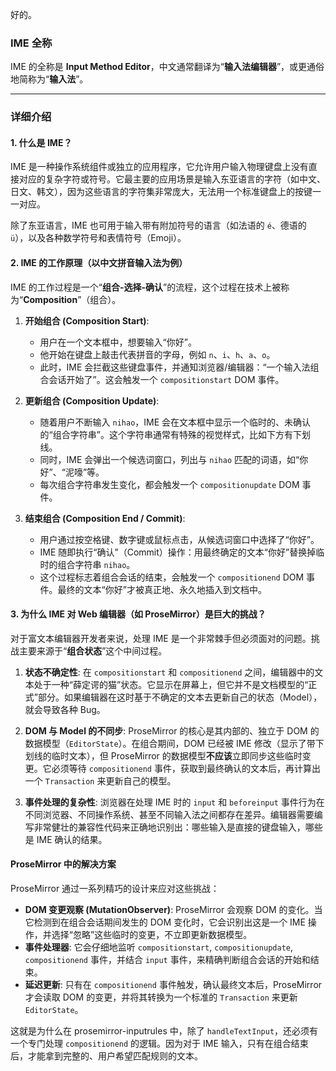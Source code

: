 好的。

### IME 全称

IME 的全称是 **Input Method Editor**，中文通常翻译为“**输入法编辑器**”，或更通俗地简称为“**输入法**”。

---

### 详细介绍

#### 1. 什么是 IME？

IME 是一种操作系统组件或独立的应用程序，它允许用户输入物理键盘上没有直接对应的复杂字符或符号。它最主要的应用场景是输入东亚语言的字符（如中文、日文、韩文），因为这些语言的字符集非常庞大，无法用一个标准键盘上的按键一一对应。

除了东亚语言，IME 也可用于输入带有附加符号的语言（如法语的 `é`、德语的 `ü`），以及各种数学符号和表情符号（Emoji）。

#### 2. IME 的工作原理（以中文拼音输入法为例）

IME 的工作过程是一个“**组合-选择-确认**”的流程，这个过程在技术上被称为“**Composition**”（组合）。

1.  **开始组合 (Composition Start)**:

    - 用户在一个文本框中，想要输入“你好”。
    - 他开始在键盘上敲击代表拼音的字母，例如 `n`、`i`、`h`、`a`、`o`。
    - 此时，IME 会拦截这些键盘事件，并通知浏览器/编辑器：“一个输入法组合会话开始了”。这会触发一个 `compositionstart` DOM 事件。

2.  **更新组合 (Composition Update)**:

    - 随着用户不断输入 `nihao`，IME 会在文本框中显示一个临时的、未确认的“组合字符串”。这个字符串通常有特殊的视觉样式，比如下方有下划线。
    - 同时，IME 会弹出一个候选词窗口，列出与 `nihao` 匹配的词语，如“你好”、“泥嚎”等。
    - 每次组合字符串发生变化，都会触发一个 `compositionupdate` DOM 事件。

3.  **结束组合 (Composition End / Commit)**:
    - 用户通过按空格键、数字键或鼠标点击，从候选词窗口中选择了“你好”。
    - IME 随即执行“确认”（Commit）操作：用最终确定的文本“你好”替换掉临时的组合字符串 `nihao`。
    - 这个过程标志着组合会话的结束，会触发一个 `compositionend` DOM 事件。最终的文本“你好”才被真正地、永久地插入到文档中。

#### 3. 为什么 IME 对 Web 编辑器（如 ProseMirror）是巨大的挑战？

对于富文本编辑器开发者来说，处理 IME 是一个非常棘手但必须面对的问题。挑战主要来源于“**组合状态**”这个中间过程。

1.  **状态不确定性**: 在 `compositionstart` 和 `compositionend` 之间，编辑器中的文本处于一种“薛定谔的猫”状态。它显示在屏幕上，但它并不是文档模型的“正式”部分。如果编辑器在这时基于不确定的文本去更新自己的状态（Model），就会导致各种 Bug。

2.  **DOM 与 Model 的不同步**: ProseMirror 的核心是其内部的、独立于 DOM 的数据模型（`EditorState`）。在组合期间，DOM 已经被 IME 修改（显示了带下划线的临时文本），但 ProseMirror 的数据模型**不应该**立即同步这些临时变更。它必须等待 `compositionend` 事件，获取到最终确认的文本后，再计算出一个 `Transaction` 来更新自己的模型。

3.  **事件处理的复杂性**: 浏览器在处理 IME 时的 `input` 和 `beforeinput` 事件行为在不同浏览器、不同操作系统、甚至不同输入法之间都存在差异。编辑器需要编写非常健壮的兼容性代码来正确地识别出：哪些输入是直接的键盘输入，哪些是 IME 确认的结果。

#### ProseMirror 中的解决方案

ProseMirror 通过一系列精巧的设计来应对这些挑战：

- **DOM 变更观察 (MutationObserver)**: ProseMirror 会观察 DOM 的变化。当它检测到在组合会话期间发生的 DOM 变化时，它会识别出这是一个 IME 操作，并选择“忽略”这些临时的变更，不立即更新数据模型。
- **事件处理器**: 它会仔细地监听 `compositionstart`, `compositionupdate`, `compositionend` 事件，并结合 `input` 事件，来精确判断组合会话的开始和结束。
- **延迟更新**: 只有在 `compositionend` 事件触发，确认最终文本后，ProseMirror 才会读取 DOM 的变更，并将其转换为一个标准的 `Transaction` 来更新 `EditorState`。

这就是为什么在 prosemirror-inputrules 中，除了 `handleTextInput`，还必须有一个专门处理 `compositionend` 的逻辑。因为对于 IME 输入，只有在组合结束后，才能拿到完整的、用户希望匹配规则的文本。
